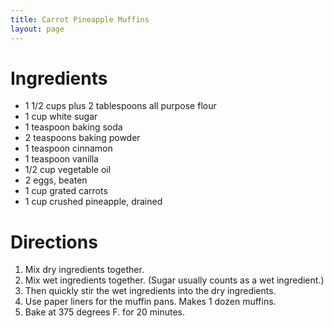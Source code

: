 ```yaml
---
title: Carrot Pineapple Muffins
layout: page
---
```


# Ingredients

* 1 1/2 cups plus 2 tablespoons all purpose flour
* 1 cup white sugar
* 1 teaspoon baking soda
* 2 teaspoons baking powder
* 1 teaspoon cinnamon
* 1 teaspoon vanilla
* 1/2 cup vegetable oil
* 2 eggs, beaten
* 1 cup grated carrots
* 1 cup crushed pineapple, drained

# Directions

1. Mix dry ingredients together.
1. Mix wet ingredients together. (Sugar usually counts as a wet ingredient.)
1. Then quickly stir the wet ingredients into the dry ingredients.
1. Use paper liners for the muffin pans. Makes 1 dozen muffins.
1. Bake at 375 degrees F. for 20 minutes. 
